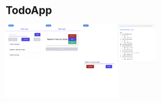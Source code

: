 # TodoApp

<div style="display:flex">
  <div>
    <img src="/images/main_screen.PNG" width="100" alt="Main Screen">
  </div>
  <div>
    <img src="/images/todo_screen.PNG" width="100" alt="Todo Screen">
  </div>
  <div>
    <img src="/images/edit_modal.PNG" width="100" alt="Edit Modal">
  </div>
  <div>
    <img src="/images/db.png" width="100" alt="DB">
  </div>
</div>
